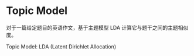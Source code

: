 # Topic Model

对于一篇给定题目的英语作文，基于主题模型 LDA 计算它与题干之间的主题相似度。

Topic Model: LDA (Latent Dirichlet Allocation)